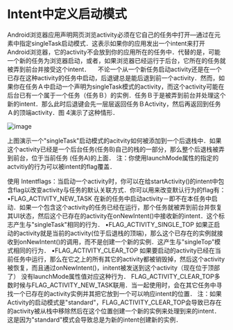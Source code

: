# Intent中定义启动模式

Android浏览器应用声明网页浏览activity必须在它自己的任务中打开—通过在<activity>元素中指定singleTask启动模式．这表示如果你的应用发出一个intent来打开Android浏览器，它的activity不会放到你的应用所在的任务中．代替的是，可能一个新的任务为浏览器启动，或者，如果浏览器已经运行于后台，它所在的任务就被弄到前台并接受这个intent．
　不论一个从一个新任务启动activity还是在一个已存在这种activity的任务中启动，后退键总是能后退到前一个activity．然而，如果你在任务Ａ中启动一个声明为singleTask模式的activity，而这个activity可能在后台已有一个属于一个任务（任务Ｂ）的实例．任务Ｂ于是被弄到前台并处理这个新的intent．那么此时后退键会先一层层返回任务ＢActivity，然后再返回到任务Ａ的顶端activity．图 4演示了这种情形．

![image](https://github.com/woojean/woojean.github.io/blob/master/images/java_17.png)


上图演示一个"singleTask"启动模式的acitvity如何被添加到一个后退栈中．如果这个activity已经是一个后台任务(任务B)自己的栈的一部分，那么整个后退栈被弄到前台，位于当前任务 (任务A)的上面．
注：你使用launchMode属性的指定的actvitiy的行为可以被intent的flag覆盖．

使用 Intentflags：当启动一个activity时，你可以在给startActivity()的intent中包含flag以改变activity与任务的默认关联方式．你可以用来改变默认行为的flag有：
•FLAG_ACTIVITY_NEW_TASK
在新的任务中启动activity－即不在本任务中启动．如果一个包含这个activity的任务已经在运行，那个任务就被弄到前台并恢复其UI状态，然后这个已存在的activity在onNewIntent()中接收新的intent．这个标志产生与"singleTask"相同的行为．
•FLAG_ACTIVITY_SINGLE_TOP
如果正启动的activity就是当前的activity(位于后退栈的顶端)，那么这个已存在的实例就接收到onNewIntent()的调用，而不是创建一个新的实例．这产生与"singleTop"模式相同的行为．
•FLAG_ACTIVITY_CLEAR_TOP
如果要启动的activity已经在当前任务中运行，那么在它之上的所有其它的activity都被销毁掉，然后这个activity被恢复，而且通过onNewIntent()，initent被发送到这个activity（现在位于顶部了）
没有launchMode属性值对应这种行为．
FLAG_ACTIVITY_CLEAR_TOP多数时候与FLAG_ACTIVITY_NEW_TASK联用．当一起使用时，会在其它任务中寻找一个已存在的activity实例并其把它放到一个可以响应intent的位置．
注：如果Activity的启动模式是"standard"，FLAG_ACTIVITY_CLEAR_TOP会导致已存在的activity被从栈中移除然后在这个位置创建一个新的实例来处理到来的intent．这是因为"standard"模式会导致总是为新的intent创建新的实例．